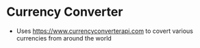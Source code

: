 # Currency Converter

- Uses https://www.currencyconverterapi.com to covert various currencies from around the world
